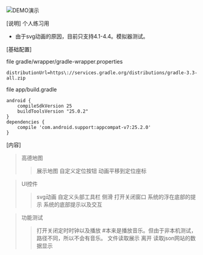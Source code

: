<img src="https://github.com/thicket/android-demo/blob/master/demo.gif" alt="DEMO演示"/>


[说明]
个人练习用
* 由于svg动画的原因，目前只支持4.1-4.4。模拟器测试。

[基础配置]

file gradle/wrapper/gradle-wrapper.properties

    distributionUrl=https\://services.gradle.org/distributions/gradle-3.3-all.zip

file app/build.gradle

    android {
        compileSdkVersion 25
        buildToolsVersion "25.0.2"
    }
    dependencies {
        compile 'com.android.support:appcompat-v7:25.2.0'
    }
[内容]

>高德地图
>>展示地图
>>自定义定位按钮
>>动画平移到定位座标
    
>UI控件
>>svg动画
>>自定义头部工具栏
>>侧滑
>>打开关闭窗口
>>系统的浮在底部的提示
>>系统的底部提示以及交互

>功能测试
>>打开关闭定时时钟以及播放 #本来是播放音乐。但由于非本机测试，路径不同，所以不会有音乐。
>>文件读取展示
>>离开
>>读取json网站的数据显示
